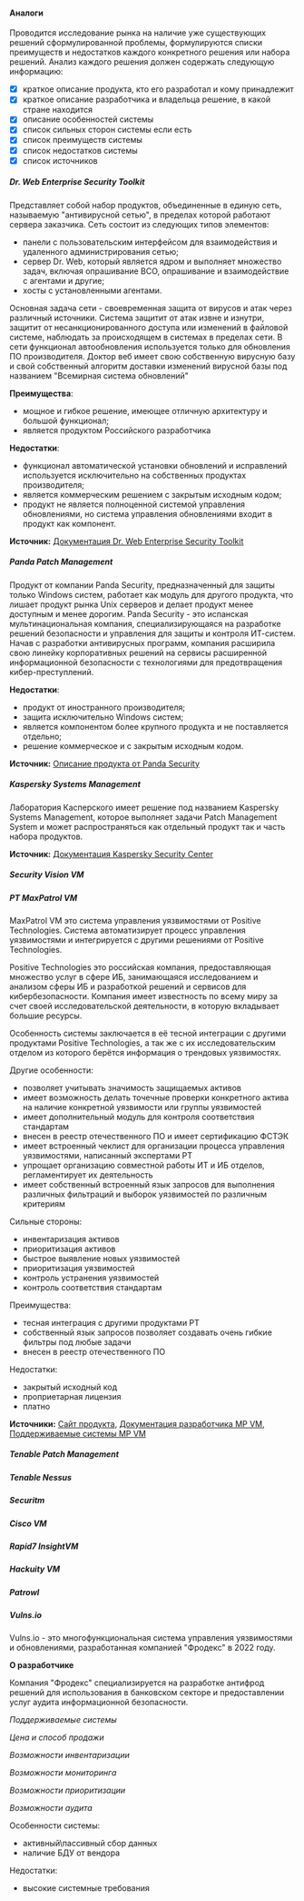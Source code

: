#### Аналоги
Проводится исследование рынка на наличие уже существующих решений сформулированной проблемы, формулируются списки преимуществ и недостатков каждого конкретного решения или набора решений.
Анализ каждого решения должен содержать следующую информацию:
- [x] краткое описание продукта, кто его разработал и кому принадлежит
- [x] краткое описание разработчика и владельца решение, в какой стране находится
- [x] описание особенностей системы
- [x] список сильных сторон системы если есть
- [x] список преимуществ системы
- [x] список недостатков системы
- [x] список источников

##### Dr. Web Enterprise Security Toolkit
Представляет собой набор продуктов, объединенные в единую сеть, называемую "антивирусной сетью", в пределах которой работают сервера заказчика. Сеть состоит из следующих типов элементов:
- панели с пользовательским интерфейсом для взаимодействия и удаленного администрирования сетью;
- сервер Dr. Web, который является ядром и выполняет множество задач, включая опрашивание ВСО, опрашивание и взаимодействие с агентами и другие;
- хосты с установленными агентами.

Основная задача сети - своевременная защита от вирусов и атак через различный источники. Система защитит от атак извне и изнутри, защитит от несанкционированного доступа или изменений в файловой системе, наблюдать за происходящем в системах в пределах сети.
В сети функционал автообновления используется только для обновления ПО производителя.
Доктор веб имеет свою собственную вирусную базу и свой собственный алгоритм доставки изменений вирусной базы под названием "Всемирная система обновлений"

**Преимущества**:
- мощное и гибкое решение, имеющее отличную архитектуру и большой функционал;
- является продуктом Российского разработчика

**Недостатки**:
- функционал автоматической установки обновлений и исправлений используется исключительно на собственных продуктах производителя;
- является коммерческим решением с закрытым исходным кодом;
- продукт не является полноценной системой управления обновлениями, но система управления обновлениями входит в продукт как компонент.

**Источник:** [Документация Dr. Web Enterprise Security Toolkit](https://cdn-download.drweb.com/pub/drweb/esuite/13.0.1/documentation/html/ru/admin_manual/index.html?about_product.htm)

##### Panda Patch Management
Продукт от компании Panda Security, предназначенный для защиты только Windows систем, работает как модуль для другого продукта, что лишает продукт рынка Unix серверов и делает продукт менее доступным и менее дорогим.
Panda Security - это испанская мультинациональная компания, специализирующаяся на разработке решений безопасности и управления для защиты и контроля ИТ-систем. Начав с разработки антивирусных программ, компания расширила свою линейку корпоративных решений на сервисы расширенной информационной безопасности с технологиями для предотвращения кибер-преступлений.

**Недостатки**:
- продукт от иностранного производителя;
- защита исключительно Windows систем;
- является компонентом более крупного продукта и не поставляется отдельно;
- решение коммерческое и с закрытым исходным кодом.

**Источник:** [Описание продукта от Panda Security](https://www.cloudav.ru/upload/iblock/2dd/Patch%20Management%20-%20%D0%9E%D0%BF%D0%B8%D1%81%D0%B0%D0%BD%D0%B8%D0%B5%20%D0%BF%D1%80%D0%BE%D0%B4%D1%83%D0%BA%D1%82%D0%B0.pdf)

##### Kaspersky Systems Management
Лаборатория Касперского имеет решение под названием Kaspersky Systems Management, которое выполняет задачи Patch Management System и может распространяться как отдельный продукт так и часть набора продуктов.

**Источник:** [Документация Kaspersky Security Center](https://img.kaspersky.com/oh/KSCLinux/15.1/ru-RU/KSC-Linux-15.1-ru-RU.pdf)

##### Security Vision VM

##### PT MaxPatrol VM
MaxPatrol VM это система управления уязвимостями от Positive Technologies. Система автоматизирует процесс управления уязвимостями и интегрируется с другими решениями от Positive Technologies.

Positive Technologies это российская компания, предоставляющая множество услуг в сфере ИБ, занимающаяся исследованием и анализом сферы ИБ и разработкой решений и сервисов для кибербезопасности. Компания имеет известность по всему миру за счет своей исследовательской деятельности, в которую вкладывает большие ресурсы.

Особенность системы заключается в её тесной интеграции с другими продуктами Positive Technologies, а так же с их исследовательским отделом из которого берётся информация о трендовых уязвимостях.

Другие особенности:
- позволяет учитывать значимость защищаемых активов
- имеет возможность делать точечные проверки конкретного актива на наличие конкретной уязвимости или группы уязвимостей
- имеет дополнительный модуль для контроля соответствия стандартам
- внесен в реестр отечественного ПО и имеет сертификацию ФСТЭК
- имеет встроенный чеклист для организации процесса управления уязвимостями, написанный экспертами PT
- упрощает организацию совместной работы ИТ и ИБ отделов, регламентирует их деятельность
- имеет собственный встроенный язык запросов для выполнения различных фильтраций и выборок уязвимостей по различным критериям

Сильные стороны:
- инвентаризация активов
- приоритизация активов
- быстрое выявление новых уязвимостей
- приоритизация уязвимостей
- контроль устранения уязвимостей
- контроль соответствия стандартам

Преимущества:
- тесная интеграция с другими продуктами PT
- собственный язык запросов позволяет создавать очень гибкие фильтры под любые задачи
- внесен в реестр отечественного ПО

Недостатки:
- закрытый исходный код
- проприетарная лицензия
- платно

**Источники:** [Сайт продукта](https://www.ptsecurity.com/ru-ru/products/mp-vm), [Документация разработчика MP VM](https://pt-corp.storage.yandexcloud.net/Rukovodstvo_razrabotchika_92e12d1467.pdf), [Поддерживаемые системы MP VM](https://pt-corp.storage.yandexcloud.net/Spisok_podderzhivaemyh_sistem_209be0d697.pdf)

##### Tenable Patch Management

##### Tenable Nessus

##### Securitm

##### Cisco VM

##### Rapid7 InsightVM

##### Hackuity VM

##### Patrowl

##### Vulns.io
Vulns.io - это многофункциональная система управления уязвимостями и обновлениями, разработанная компанией "Фродекс" в 2022 году.

**О разработчике**

Компания "Фродекс" специализируется на разработке антифрод решений для использования в банковском секторе и предоставлении услуг аудита информационной безопасности.

*Поддерживаемые системы*

*Цена и способ продажи*

*Возможности инвентаризации*

*Возможности мониторинга*

*Возможности приоритизации*

*Возможности аудита*

Особенности системы:
- активный\пассивный сбор данных
- наличие БДУ от вендора

Недостатки:
- высокие системные требования